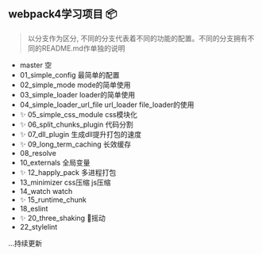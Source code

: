 ## webpack4学习项目 📦

> 以分支作为区分, 不同的分支代表着不同的功能的配置。不同的分支拥有不同的README.md作单独的说明

- master 空
- 01_simple_config 最简单的配置
- 02_simple_mode mode的简单使用
- 03_simple_loader loader的简单使用
- 04_simple_loader_url_file url_loader file_loader的使用
- ✨ 05_simple_css_module css模块化
- ✨ 06_split_chunks_plugin 代码分割
- ✨ 07_dll_plugin 生成dll提升打包的速度
- ✨ 09_long_term_caching 长效缓存
- 08_resolve
- 10_externals 全局变量
- ✨ 12_happly_pack 多进程打包
- 13_minimizer css压缩 js压缩
- 14_watch watch
- ✨ 15_runtime_chunk
- 18_eslint
- ✨ 20_three_shaking 🌲摇动
- 22_stylelint

...持续更新